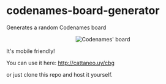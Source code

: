 # codenames-board-generator
Generates a random Codenames board

<p align="center">
  <img src="http://cattaneo.uy/cbg/codenames-board.png" alt="Codenames' board"/>
</p>

It's mobile friendly!

You can use it here: http://cattaneo.uy/cbg

or just clone this repo and host it yourself.
